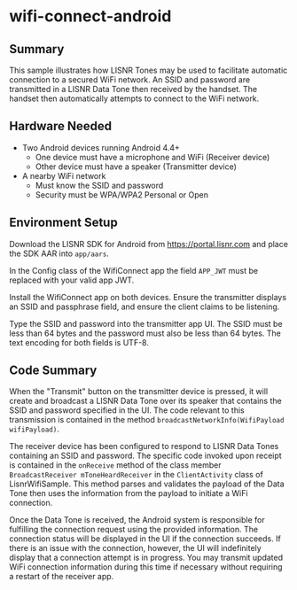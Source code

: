 # wifi-connect-android

## Summary

This sample illustrates how LISNR Tones may be used to facilitate automatic connection to a secured WiFi network. An SSID and password are transmitted in a LISNR Data Tone then received by the handset. The handset then automatically attempts to connect to the WiFi network.

## Hardware Needed

* Two Android devices running Android 4.4+
	* One device must have a microphone and WiFi (Receiver device)
	* Other device must have a speaker (Transmitter device)
* A nearby WiFi network
	* Must know the SSID and password
	* Security must be WPA/WPA2 Personal or Open

## Environment Setup

Download the LISNR SDK for Android from https://portal.lisnr.com and place the SDK AAR into `app/aars`.

In the Config class of the WifiConnect app the field `APP_JWT` must be replaced with your valid app JWT.

Install the WifiConnect app on both devices. Ensure the transmitter displays an SSID and passphrase field, and ensure the client claims to be listening.

Type the SSID and password into the transmitter app UI. The SSID must be less than 64 bytes and the password must also be less than 64 bytes. The text encoding for both fields is UTF-8.

## Code Summary

When the "Transmit" button on the transmitter device is pressed, it will create and broadcast a LISNR Data Tone over its speaker that contains the SSID and password specified in the UI. The code relevant to this transmission is contained in the method `broadcastNetworkInfo(WifiPayload wifiPayload)`.

The receiver device has been configured to respond to LISNR Data Tones containing an SSID and password. The specific code invoked upon receipt is contained in the `onReceive` method of the class member `BroadcastReceiver mToneHeardReceiver` in the `ClientActivity` class of LisnrWifiSample. This method parses and validates the payload of the Data Tone then uses the information from the payload to initiate a WiFi connection.

Once the Data Tone is received, the Android system is responsible for fulfilling the connection request using the provided information. The connection status will be displayed in the UI if the connection succeeds. If there is an issue with the connection, however, the UI will indefinitely display that a connection attempt is in progress. You may transmit updated WiFi connection information during this time if necessary without requiring a restart of the receiver app.
